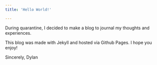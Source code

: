 ```yaml
---
title: 'Hello World!'

---
```




During quarantine, I decided to make a blog to journal my thoughts and experiences. 

This blog was made with Jekyll and hosted via Github Pages. I hope you enjoy!

Sincerely,
Dylan

